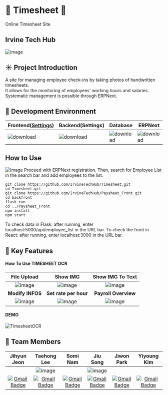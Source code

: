 # 📑 Timesheet 📑
Online Timesheet Site

## Irvine Tech Hub
![image](https://github.com/IrvineTechHub/.github/assets/94919595/90acf5d5-2887-4a10-83b7-2e28ae9d4517)

## ☀️ Project Introduction
A site for managing employee check-ins by taking photos of handwritten timesheets. <br>
It allows for the monitoring of employees' working hours and salaries.<br>
Systematic management is possible through ERPNext.<br>

## 🔨 Development Environment

| **Frontend([Settings](https://github.com/IrvineTechHub/Paysheet_Front))** | **Backend(Settings)** | **Database** | **ERPNext** |
| --- | --- | --- | --- |
| ![download](https://github.com/IrvineTechHub/.github/assets/94919595/a6704c14-b2b2-4490-b4c4-b728fdb13b2c) | ![download](https://github.com/IrvineTechHub/.github/assets/94919595/1f9ec188-e209-4480-9d8d-c4161bfc4eef) | ![download](https://github.com/IrvineTechHub/.github/assets/94919595/1676e933-6ab6-4f52-b49f-274a682c4829) | ![download](https://github.com/IrvineTechHub/.github/assets/94919595/a1da9074-4567-47b9-a67b-2e56d3888500) |



## How to Use
![image](https://github.com/IrvineTechHub/Timesheet/assets/115137708/6323de68-5c36-4e5d-ae27-9a356297ea06)
Proceed with ERPNext registration.
Then, search for Employee List in the search bar and add employees to the list.

```
git clone https://github.com/IrvineTechHub/Timesheet.git
cd Timesheet.git
git clone https://github.com/IrvineTechHub/Paysheet_Front.git
cd backfront
flask run
cd ../Paysheet_Front
npm install
npm start
```

To check data in Flask: after running, enter localhost:5000/api/employee_list in the URL bar.
To check the front in React: after running, enter localhost:3000 in the URL bar.


## 📱 Key Features
#### How To Use TIMESHEET OCR
| File Upload | Show IMG | Show IMG To Text | 
| :---: | :---: | :---: |
| ![image](https://github.com/IrvineTechHub/.github/assets/94919595/14ebe3de-aa7a-4fc1-a524-f7a4c3de1b6c) | ![image](https://github.com/IrvineTechHub/.github/assets/94919595/c8673133-5813-45b0-a440-82c65c3870d8) | ![image](https://github.com/IrvineTechHub/.github/assets/94919595/debb7c9e-e577-48fe-ac0c-c1b568a9099f) |
| **Modify INFOS** | **Set rate per hour** | **Payroll Overview** |
| ![image](https://github.com/IrvineTechHub/.github/assets/94919595/01dc8236-554e-469a-b1d0-9bf0df321294) | ![image](https://github.com/IrvineTechHub/.github/assets/94919595/c2dfe49d-e4ad-466a-a746-c05fcb7990fb) | ![image](https://github.com/IrvineTechHub/Timesheet/assets/115137708/04e9581e-e20c-44af-a14c-835ce185cac4) |

#### DEMO
![TimesheetOCR](https://github.com/IrvineTechHub/.github/assets/94919595/731965ff-a6bd-4094-9547-ed74eae68298)


## 🦜 Team Members
|Jihyun Jeon|Taehong Lee|Somi Nam|Jiu Song|Jiwon Park|Yiyoung Kim|
|:---:|:---:|:---:|:---:|:---:|:---:|
||![image](https://github.com/IrvineTechHub/.github/assets/94919595/8615ba5f-a907-421e-b8af-234a42d83e03) ||![image](https://github.com/IrvineTechHub/.github/assets/94919595/0448a2a4-0dbe-4c85-b56b-96be9a637606)||
|  [![Gmail Badge](https://img.shields.io/badge/Gmail-d14836?style=flat-square&logo=Gmail&logoColor=white&link=mailto:argan719@naver.com)](mailto:argan719@naver.com)|[![Gmail Badge](https://img.shields.io/badge/Gmail-d14836?style=flat-square&logo=Gmail&logoColor=white&link=mailto:2t_hong@naver.com)](mailto:2t_hong@naver.com)|[![Gmail Badge](https://img.shields.io/badge/Gmail-d14836?style=flat-square&logo=Gmail&logoColor=white&link=mailto:somi4219@gmail.com)](mailto:somi4219@gmail.com)|[![Gmail Badge](https://img.shields.io/badge/Gmail-d14836?style=flat-square&logo=Gmail&logoColor=white&link=mailto:alpakaka000808@gmail.com)](mailto:alpakaka000808@gmail.com)|[![Gmail Badge](https://img.shields.io/badge/Gmail-d14836?style=flat-square&logo=Gmail&logoColor=white&link=mailto:pich7755@naver.com)](mailto:pich7755@naver.com)|[![Gmail Badge](https://img.shields.io/badge/Gmail-d14836?style=flat-square&logo=Gmail&logoColor=white&link=mailto:lee20kim@gmail.com)](mailto:lee20kim@gmail.com)|


